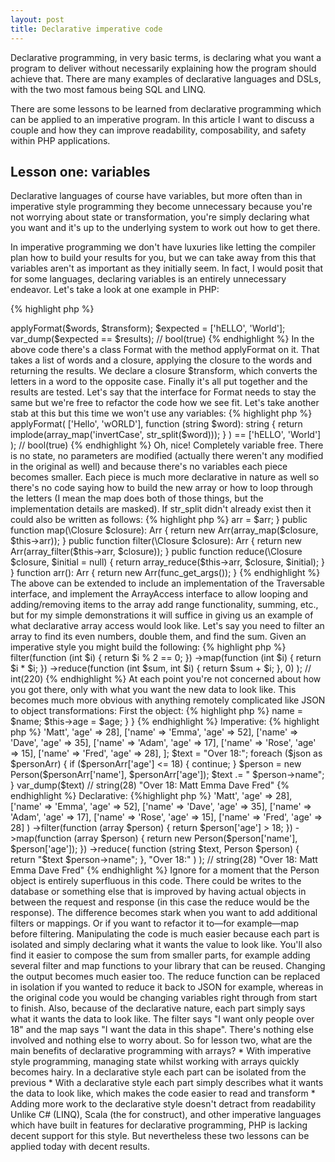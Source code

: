 ```yaml
---
layout: post
title: Declarative imperative code
---
```


Declarative programming, in very basic terms, is declaring what you want a program to deliver without necessarily explaining how the program should achieve that. There are many examples of declarative languages and DSLs, with the two most famous being SQL and LINQ.

There are some lessons to be learned from declarative programming which can be applied to an imperative program. In this article I want to discuss a couple and how they can improve readability, composability, and safety within PHP applications.

## Lesson one: variables

Declarative languages of course have variables, but more often than in imperative style programming they become unnecessary because you're not worrying about state or transformation, you're simply declaring what you want and it's up to the underlying system to work out how to get there.

In imperative programming we don't have luxuries like letting the compiler plan how to build your results for you, but we can take away from this that variables aren't as important as they initially seem. In fact, I would posit that for some languages, declaring variables is an entirely unnecessary endeavor. Let's take a look at one example in PHP:

{% highlight php %}
<?php

class Format
{
    public function applyFormat(array $words, \Closure $format): array
    {
        $formattedWords = [];
        foreach ($words as $word) {
            $formattedWords[] = $format($word);
        }

        return $formattedWords;
    }
}

$transform = function (string $word): string {
    $returnedWord = "";
    $length = strlen($word);
    for ($i = 0; $i < $length; $i++) {
        // I'm being purposefully obscure here, just for fun :)
        $returnedWord .= chr(ord($word[$i]) ^ 32);
    }
    return $returnedWord;
};

$format = new Format;
$words = ['Hello', 'wORLD'];
$results = $format->applyFormat($words, $transform);

$expected = ['hELLO', 'World'];
var_dump($expected == $results);

// bool(true)
{% endhighlight %}

In the above code there's a class Format with the method applyFormat on it. That takes a list of words and a closure, applying the closure to the words and returning the results. We declare a closure $transform, which converts the letters in a word to the opposite case. Finally it's all put together and the results are tested.

Let's say that the interface for Format needs to stay the same but we're free to refactor the code how we see fit. Let's take another stab at this but this time we won't use any variables:

{% highlight php %}
<?php

class Format
{
    public function applyFormat(array $words, \Closure $format): array
    {   
        return array_map($format, $words);
    }   
}

function invertCase(string $letter): string
{
    // I'm being purposefully obscure here, just for fun :)
    return chr(ord($letter) ^ 32);
}

var_dump(
    (new Format)->applyFormat(
        ['Hello', 'wORLD'],
        function (string $word): string {
            return implode(array_map('invertCase', str_split($word)));
        }
    )
    ==
    ['hELLO', 'World']
);

// bool(true)
{% endhighlight %}

Oh, nice! Completely variable free. There is no state, no parameters are modified (actually there weren't any modified in the original as well) and because there's no variables each piece becomes smaller. Each piece is much more declarative in nature as well so there's no code saying how to build the new array or how to loop through the letters (I mean the map does both of those things, but the implementation details are masked). If str_split didn't already exist then it could also be written as follows:

{% highlight php %}
<?php

function fake_str_split(string $word, int $splitLength = 1): array
{
    return strlen($word) <= $splitLength
        ? [$word]
        : array_merge(
            [substr($word, 0, $splitLength)],
            fake_str_split(substr($word, $splitLength), $splitLength)
        );
}

var_dump(fake_str_split("hello") == ['h', 'e', 'l', 'l', 'o']);

// bool(true)

var_dump(fake_str_split("world", 2) == ['wo', 'rl', 'd']);

// bool(true)
{% endhighlight %}

This also follows the [divide and conquer](https://en.wikipedia.org/wiki/Divide_and_conquer_algorithm) pattern, a popular pattern amongst those artisanal functional programmer types. Although this is obviously a slow, and very memory intensive solution for PHP, it's almost always easier to start out with no variables/state and add them intentionality where bottlenecks occur.

So recapping this first lesson, what are some benefits we've seen?

* By not declaring variables there is no state or modification to worry about
* Because you can't declare variables, each part needs broken down to a much more granular level promoting safety through isolation and code reuse
* Some of the implementation details become hidden from sight, either through your own more granular parts, or through the use of more declarative approaches that are built in to the language

## Lesson two: map/reduce/filter

By now everyone and their mother is using the map/reduce/filter patterns on their arrays. This reduces state which helps when dealing with concurrency as well as helping the readability when doing non-trivial transformations.

In addition to the functional style benefits that these patterns bring, there are also declarative improvements as well. You're no longer concerned about how the underlying platform builds your new data, you're only concerned with what you want the data to look like.

Because PHP's syntax for map/filter/reduce is quite verbose, let's make a very quick wrapper to reduce the overhead for the coming examples:

{% highlight php %}
<?php

class Arr
{
    private $arr;

    public function __construct(array $arr)
    {   
        $this->arr = $arr;
    }   

    public function map(\Closure $closure): Arr 
    {   
        return new Arr(array_map($closure, $this->arr));
    }   

    public function filter(\Closure $closure): Arr 
    {   
        return new Arr(array_filter($this->arr, $closure));
    }   

    public function reduce(\Closure $closure, $initial = null)
    {   
        return array_reduce($this->arr, $closure, $initial);
    }   
}

function arr(): Arr 
{
    return new Arr(func_get_args());
}

{% endhighlight %}

The above can be extended to include an implementation of the Traversable interface, and implement the ArrayAccess interface to allow looping and adding/removing items to the array add range functionality, summing, etc., but for my simple demonstrations it will suffice in giving us an example of what declarative array access would look like.

Let's say you need to filter an array to find its even numbers, double them, and find the sum. Given an imperative style you might build the following:

{% highlight php %}
<?php

$arr = range(1, 10);
$total = 0;
foreach ($arr as $i) {
    if ($i % 2 != 0) {
        continue;
    }

    $total += $i * $i;
}
var_dump($total);

// int(220)
{% endhighlight %}

Within the loop you have to keep an eye on the $total, $arr, and $i variables to see how things are progressing. Now using the class above it can be rewritten as such:

{% highlight php %}
<?php

var_dump(
    arr(1, 2, 3, 4, 5, 6, 7, 8, 9, 10) 
        ->filter(function (int $i) { return $i % 2 == 0; })
        ->map(function (int $i) { return $i * $i; })
        ->reduce(function (int $sum, int $i) { return $sum + $i; }, 0)
);

// int(220)
{% endhighlight %}

At each point you're not concerned about how you got there, only with what you want the new data to look like. This becomes much more obvious with anything remotely complicated like JSON to object transformations:

First the object:

{% highlight php %}
<?php

class Person
{
    public $name, $age;

    public function __construct(string $name, int $age)
    {   
        $this->name = $name;
        $this->age = $age;
    }   
}
{% endhighlight %}

Imperative:

{% highlight php %}
<?php

$json = [ 
    ['name' => 'Matt', 'age' => 28],
    ['name' => 'Emma', 'age' => 52],
    ['name' => 'Dave', 'age' => 35],
    ['name' => 'Adam', 'age' => 17],
    ['name' => 'Rose', 'age' => 15],
    ['name' => 'Fred', 'age' => 28],
];

$text = "Over 18:";
foreach ($json as $personArr) {
    if ($personArr['age'] <= 18) {
        continue;
    }   

    $person = new Person($personArr['name'], $personArr['age']);
    $text .= " $person->name";
}

var_dump($text)

// string(28) "Over 18: Matt Emma Dave Fred"
{% endhighlight %}

Declarative:

{%highlight php %}
<?php
var_dump(
    arr(
        ['name' => 'Matt', 'age' => 28],
        ['name' => 'Emma', 'age' => 52],
        ['name' => 'Dave', 'age' => 35],
        ['name' => 'Adam', 'age' => 17],
        ['name' => 'Rose', 'age' => 15],
        ['name' => 'Fred', 'age' => 28] 
    )   
    ->filter(function (array $person) {
        return $person['age'] > 18;
    })

    ->map(function (array $person) {
        return new Person($person['name'], $person['age']);
    })

    ->reduce(
        function (string $text, Person $person) {
            return "$text $person->name";
        },
        "Over 18:"
    )
);

// string(28) "Over 18: Matt Emma Dave Fred"
{% endhighlight %}

Ignore for a moment that the Person object is entirely superfluous in this code. There could be writes to the database or something else that is improved by having actual objects in between the request and response (in this case the reduce would be the response).

The difference becomes stark when you want to add additional filters or mappings. Or if you want to refactor it to&mdash;for example&mdash;map before filtering. Manipulating the code is much easier because each part is isolated and simply declaring what it wants the value to look like. You'll also find it easier to compose the sum from smaller parts, for example adding several filter and map functions to your library that can be reused.

Changing the output becomes much easier too. The reduce function can be replaced in isolation if you wanted to reduce it back to JSON for example, whereas in the original code you would be changing variables right through from start to finish.

Also, because of the declarative nature, each part simply says what it wants the data to look like. The filter says "I want only people over 18" and the map says "I want the data in this shape". There's nothing else involved and nothing else to worry about.

So for lesson two, what are the main benefits of declarative programming with arrays?

* With imperative style programming, managing state whilst working with arrays quickly becomes hairy. In a declarative style each part can be isolated from the previous
* With a declarative style each part simply describes what it wants the data to look like, which makes the code easier to read and transform
* Adding more work to the declarative style doesn't detract from readability

Unlike C# (LINQ), Scala (the for construct), and other imperative languages which have built in features for declarative programming, PHP is lacking decent support for this style. But nevertheless these two lessons can be applied today with decent results.

